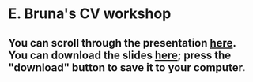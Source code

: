 # E. Bruna's CV workshop

## You can scroll through the presentation [here](https://brunalab.github.io/cv_workshop/cv_workshop.html).  You can download the slides [here](https://github.com/BrunaLab/cv_workshop/blob/master/cv_workshop.pdf); press the "download" button to save it to your computer.
